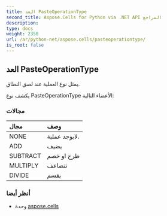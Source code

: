 ```yaml
---
title: العد PasteOperationType
second_title: Aspose.Cells for Python via .NET API المراجع
description:
type: docs
weight: 2350
url: /ar/python-net/aspose.cells/pasteoperationtype/
is_root: false
---
```

##  العد PasteOperationType
يمثل نوع العملية عند لصق النطاق.



يكشف نوع PasteOperationType الأعضاء التالية:

###  مجالات
| مجال| وصف|
| :- | :- |
| NONE | لايوجد عملية.|
| ADD | يضيف|
| SUBTRACT | طرح او خصم|
| MULTIPLY | تتضاعف|
| DIVIDE | يقسم|



###  أنظر أيضا
* وحدة [aspose.cells](..)

